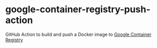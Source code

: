 # google-container-registry-push-action

GitHub Action to build and push a Docker image to [Google Container Registry](https://cloud.google.com/container-registry/)
